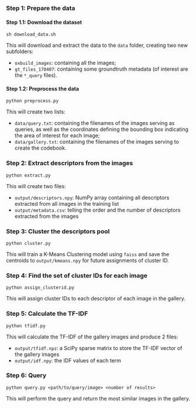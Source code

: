 ### **Step 1: Prepare the data**

#### **Step 1.1: Download the dataset**

```
sh download_data.sh
```

This will download and extract the data to the `data` folder, creating two new subfolders:

- `oxbuild_images`: containing all the images;
- `gt_files_170407`: containing some groundtruth metadata (of interest are the `*_query` files).

#### **Step 1.2: Preprocess the data**

```
python preprocess.py
```

This will create two lists:

- `data/query.txt`: containing the filenames of the images serving as queries, as well as the coordinates defining the bounding box indicating the area of interest for each image;
- `data/gallery.txt`: containing the filenames of the images serving to create the codebook.

### **Step 2: Extract descriptors from the images**

```
python extract.py
```

This will create two files:

- `output/descriptors.npy`: NumPy array containing all descriptors extracted from all images in the training list
- `output/metadata.csv`: telling the order and the number of descriptors extracted from the images

### **Step 3: Cluster the descriptors pool**

```
python cluster.py
```

This will train a K-Means Clustering model using `faiss` and save the centroids to `output/kmeans.npy` for future assignments of cluster ID.

### **Step 4: Find the set of cluster IDs for each image**

```
python assign_clusterid.py
```

This will assign cluster IDs to each descriptor of each image in the gallery.

### **Step 5: Calculate the TF-IDF**

```
python tfidf.py
```

This will calculate the TF-IDF of the gallery images and produce 2 files:

- `output/tfidf.npz`: a SciPy sparse matrix to store the TF-IDF vector of the gallery images
- `output/idf.npy`: the IDF values of each term

### **Step 6: Query**

```
python query.py <path/to/query/image> <number of results>
```

This will perform the query and return the most similar images in the gallery.
